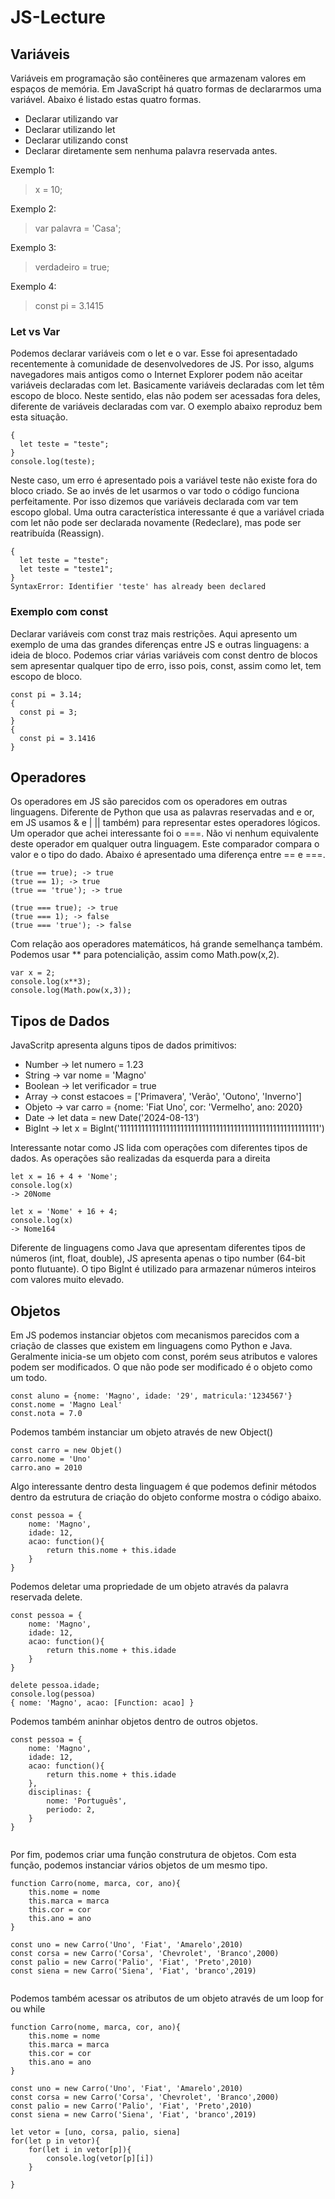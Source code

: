 # JS-Lecture

## Variáveis

Variáveis em programação são contêineres que armazenam valores em espaços de memória. Em JavaScript há quatro formas de declararmos uma variável. Abaixo é listado estas quatro formas.
- Declarar utilizando var
- Declarar utilizando let
- Declarar utilizando const
- Declarar diretamente sem nenhuma palavra reservada antes.

Exemplo 1:<br>
>  x = 10;

Exemplo 2:<br>
> var palavra = 'Casa';

Exemplo 3:<br>
> verdadeiro = true;

Exemplo 4:<br>
> const pi = 3.1415

### Let vs Var

Podemos declarar variáveis com o let e o var. Esse foi apresentadado recentemente à comunidade de desenvolvedores de JS. Por isso, algums navegadores mais antigos como o Internet Explorer podem não aceitar variáveis declaradas com let. Basicamente variáveis declaradas com let têm escopo de bloco. Neste sentido, elas não podem ser acessadas fora deles, diferente de variáveis declaradas com var. O exemplo abaixo reproduz bem esta situação.

```
{
  let teste = "teste";
}
console.log(teste);
```

Neste caso, um erro é apresentado pois a variável teste não existe fora do bloco criado. Se ao invés de let usarmos o var todo o código funciona perfeitamente. 
Por isso dizemos que variáveis declarada com var tem escopo global. Uma outra característica interessante é que a variável criada com let não pode ser declarada novamente (Redeclare), mas pode ser reatribuída (Reassign).

```
{
  let teste = "teste";
  let teste = "teste1";
}
SyntaxError: Identifier 'teste' has already been declared
```


### Exemplo com const
Declarar variáveis com const traz mais restrições. Aqui apresento um exemplo de uma das grandes diferenças entre JS e outras linguagens: a ideia de bloco. Podemos criar várias variáveis com const dentro de blocos sem apresentar qualquer tipo de erro, isso pois, const, assim como let, tem escopo de bloco.
```
const pi = 3.14;
{
  const pi = 3;
}
{
  const pi = 3.1416
}
```

## Operadores

Os operadores em JS são parecidos com os operadores em outras linguagens. Diferente de Python que usa as palavras reservadas and e or, em JS usamos & e | || também) para representar estes operadores lógicos. Um operador que achei interessante foi o ===. Não vi nenhum equivalente deste operador em qualquer outra linguagem. Este comparador compara o valor e o tipo do dado. Abaixo é apresentado uma diferença entre == e ===.
```
(true == true); -> true
(true == 1); -> true
(true == 'true'); -> true

(true === true); -> true
(true === 1); -> false
(true === 'true'); -> false
```

Com relação aos operadores matemáticos, há grande semelhança também. Podemos usar ** para potencialição, assim como Math.pow(x,2).

```
var x = 2;
console.log(x**3);
console.log(Math.pow(x,3));
```



## Tipos de Dados

JavaScritp apresenta alguns tipos de dados primitivos:
- Number  -> let numero = 1.23
- String  -> var nome = 'Magno'
- Boolean -> let verificador = true
- Array   -> const estacoes = ['Primavera', 'Verão', 'Outono', 'Inverno']
- Objeto  -> var carro = {nome: 'Fiat Uno', cor: 'Vermelho', ano: 2020}
- Date    -> let data = new Date('2024-08-13')
- BigInt  -> let x = BigInt('11111111111111111111111111111111111111111111111111111111')

Interessante notar como JS lida com operações com diferentes tipos de dados. As operações são realizadas da esquerda para a direita

```
let x = 16 + 4 + 'Nome';
console.log(x)
-> 20Nome
```

```
let x = 'Nome' + 16 + 4;
console.log(x)
-> Nome164
```

Diferente de linguagens como Java que apresentam diferentes tipos de números (int, float, double), JS apresenta apenas o tipo number (64-bit ponto flutuante). O tipo BigInt é utilizado para armazenar números inteiros com valores muito elevado. 


## Objetos

Em JS podemos instanciar objetos com mecanismos parecidos com a criação de classes que existem em linguagens como Python e Java. Geralmente inicia-se um objeto com const, porém seus atributos e valores podem ser modificados. O que não pode ser modificado é o objeto como um todo.

```
const aluno = {nome: 'Magno', idade: '29', matricula:'1234567'}
const.nome = 'Magno Leal'
const.nota = 7.0
```

Podemos também instanciar um objeto através de new Object()

```
const carro = new Objet()
carro.nome = 'Uno'
carro.ano = 2010
```
Algo interessante dentro desta linguagem é que podemos definir métodos dentro da estrutura de criação do objeto conforme mostra o código abaixo.

```
const pessoa = {
    nome: 'Magno',
    idade: 12,
    acao: function(){
        return this.nome + this.idade
    }
}

```
Podemos deletar uma propriedade de um objeto através da palavra reservada delete.

```
const pessoa = {
    nome: 'Magno',
    idade: 12,
    acao: function(){
        return this.nome + this.idade
    }
}

delete pessoa.idade;
console.log(pessoa)
{ nome: 'Magno', acao: [Function: acao] }

```
Podemos também aninhar objetos dentro de outros objetos.

```
const pessoa = {
    nome: 'Magno',
    idade: 12,
    acao: function(){
        return this.nome + this.idade
    },
    disciplinas: {
        nome: 'Português',
        periodo: 2,
    }
}


```
Por fim, podemos criar uma função construtura de objetos. Com esta função, podemos instanciar vários objetos de um mesmo tipo.

```
function Carro(nome, marca, cor, ano){
    this.nome = nome
    this.marca = marca
    this.cor = cor
    this.ano = ano
}

const uno = new Carro('Uno', 'Fiat', 'Amarelo',2010)
const corsa = new Carro('Corsa', 'Chevrolet', 'Branco',2000)
const palio = new Carro('Palio', 'Fiat', 'Preto',2010)
const siena = new Carro('Siena', 'Fiat', 'branco',2019)


```
Podemos também acessar os atributos de um objeto através de um loop for ou while

```
function Carro(nome, marca, cor, ano){
    this.nome = nome
    this.marca = marca
    this.cor = cor
    this.ano = ano
}

const uno = new Carro('Uno', 'Fiat', 'Amarelo',2010)
const corsa = new Carro('Corsa', 'Chevrolet', 'Branco',2000)
const palio = new Carro('Palio', 'Fiat', 'Preto',2010)
const siena = new Carro('Siena', 'Fiat', 'branco',2019)

let vetor = [uno, corsa, palio, siena]
for(let p in vetor){
    for(let i in vetor[p]){
        console.log(vetor[p][i])
    }
    
}

```

